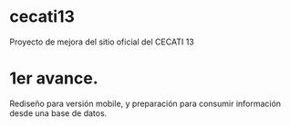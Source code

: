 # cecati13
Proyecto de mejora del sitio oficial del CECATI 13

# 1er avance.
Rediseño para versión mobile, y preparación para consumir información desde una base de datos.

